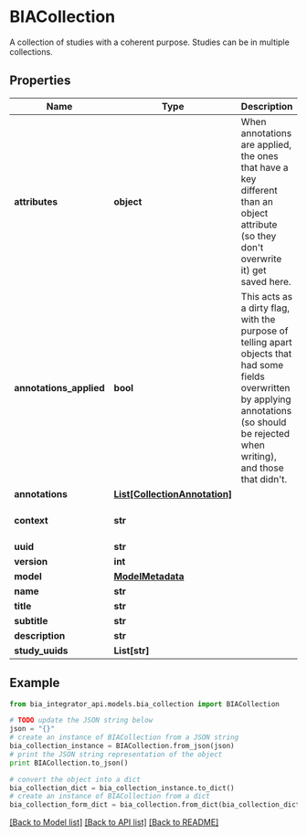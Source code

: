 # BIACollection

A collection of studies with a coherent purpose. Studies can be in multiple collections.

## Properties
Name | Type | Description | Notes
------------ | ------------- | ------------- | -------------
**attributes** | **object** |          When annotations are applied, the ones that have a key different than an object attribute (so they don&#39;t overwrite it) get saved here.      | [optional] 
**annotations_applied** | **bool** |          This acts as a dirty flag, with the purpose of telling apart objects that had some fields overwritten by applying annotations (so should be rejected when writing), and those that didn&#39;t.      | [optional] [default to False]
**annotations** | [**List[CollectionAnnotation]**](CollectionAnnotation.md) |  | [optional] [default to []]
**context** | **str** |  | [optional] [default to 'https://raw.githubusercontent.com/BioImage-Archive/bia-integrator/main/api/src/models/jsonld/1.0/CollectionContext.jsonld']
**uuid** | **str** |  | 
**version** | **int** |  | 
**model** | [**ModelMetadata**](ModelMetadata.md) |  | [optional] 
**name** | **str** |  | 
**title** | **str** |  | 
**subtitle** | **str** |  | 
**description** | **str** |  | [optional] 
**study_uuids** | **List[str]** |  | [optional] [default to []]

## Example

```python
from bia_integrator_api.models.bia_collection import BIACollection

# TODO update the JSON string below
json = "{}"
# create an instance of BIACollection from a JSON string
bia_collection_instance = BIACollection.from_json(json)
# print the JSON string representation of the object
print BIACollection.to_json()

# convert the object into a dict
bia_collection_dict = bia_collection_instance.to_dict()
# create an instance of BIACollection from a dict
bia_collection_form_dict = bia_collection.from_dict(bia_collection_dict)
```
[[Back to Model list]](../README.md#documentation-for-models) [[Back to API list]](../README.md#documentation-for-api-endpoints) [[Back to README]](../README.md)


